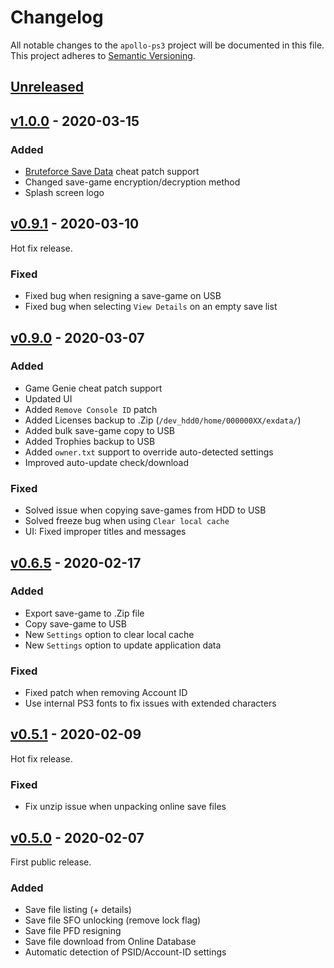 # Changelog

All notable changes to the `apollo-ps3` project will be documented in this file. This project adheres to [Semantic Versioning](https://semver.org/spec/v2.0.0.html).

## [Unreleased]()

## [v1.0.0](https://github.com/bucanero/apollo-ps3/releases/tag/v1.0.0) - 2020-03-15

### Added

* [Bruteforce Save Data](https://bruteforcesavedata.forumms.net/) cheat patch support
* Changed save-game encryption/decryption method
* Splash screen logo

## [v0.9.1](https://github.com/bucanero/apollo-ps3/releases/tag/v0.9.1) - 2020-03-10

Hot fix release.

### Fixed

* Fixed bug when resigning a save-game on USB
* Fixed bug when selecting `View Details` on an empty save list

## [v0.9.0](https://github.com/bucanero/apollo-ps3/releases/tag/v0.9.0) - 2020-03-07

### Added

* Game Genie cheat patch support
* Updated UI
* Added `Remove Console ID` patch
* Added Licenses backup to .Zip (`/dev_hdd0/home/000000XX/exdata/`)
* Added bulk save-game copy to USB
* Added Trophies backup to USB
* Added `owner.txt` support to override auto-detected settings
* Improved auto-update check/download

### Fixed

* Solved issue when copying save-games from HDD to USB
* Solved freeze bug when using `Clear local cache`
* UI: Fixed improper titles and messages

## [v0.6.5](https://github.com/bucanero/apollo-ps3/releases/tag/v0.6.5) - 2020-02-17

### Added

* Export save-game to .Zip file
* Copy save-game to USB
* New `Settings` option to clear local cache
* New `Settings` option to update application data

### Fixed

* Fixed patch when removing Account ID
* Use internal PS3 fonts to fix issues with extended characters

## [v0.5.1](https://github.com/bucanero/apollo-ps3/releases/tag/v0.5.1) - 2020-02-09

Hot fix release.

### Fixed

* Fix unzip issue when unpacking online save files

## [v0.5.0](https://github.com/bucanero/apollo-ps3/releases/tag/v0.5.0) - 2020-02-07

First public release.

### Added

* Save file listing (+ details)
* Save file SFO unlocking (remove lock flag)
* Save file PFD resigning
* Save file download from Online Database
* Automatic detection of PSID/Account-ID settings
